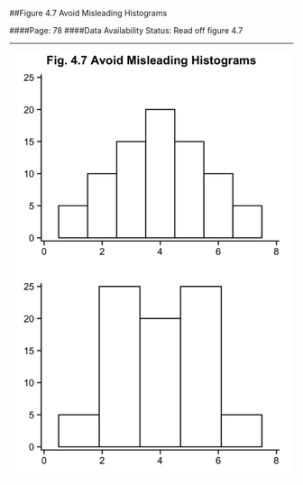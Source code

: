##Figure 4.7 Avoid Misleading Histograms

####Page: 78
####Data Availability Status: Read off figure 4.7
***
![`Avoid Misleading Histograms`](fig04-07_avoid-misleading-histograms.png)


